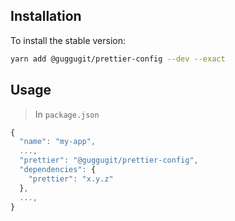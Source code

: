 ## Installation

To install the stable version:
```sh
yarn add @guggugit/prettier-config --dev --exact
```

## Usage
> In `package.json`

```js
{
  "name": "my-app",
  ...,
  "prettier": "@guggugit/prettier-config",
  "dependencies": {
    "prettier": "x.y.z"
  },
  ...,
}
```
